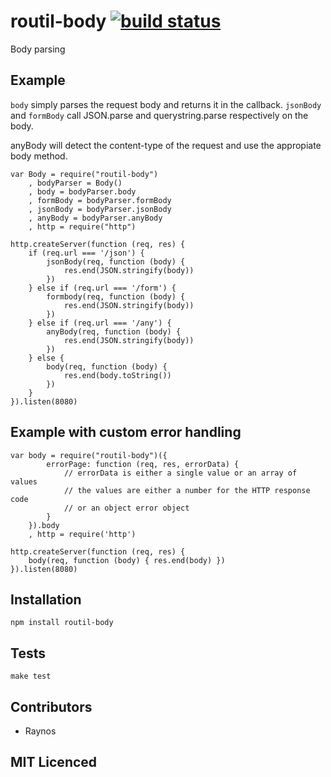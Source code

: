 # routil-body [![build status][1]][2]

Body parsing

## Example

`body` simply parses the request body and returns it in the callback. `jsonBody` and `formBody` call JSON.parse and querystring.parse respectively on the body. 

anyBody will detect the content-type of the request and use the appropiate body method.

    var Body = require("routil-body")
        , bodyParser = Body()
        , body = bodyParser.body
        , formBody = bodyParser.formBody
        , jsonBody = bodyParser.jsonBody
        , anyBody = bodyParser.anyBody
        , http = require("http")

    http.createServer(function (req, res) {
        if (req.url === '/json') {
            jsonBody(req, function (body) {
                res.end(JSON.stringify(body))
            })
        } else if (req.url === '/form') {
            formbody(req, function (body) {
                res.end(JSON.stringify(body))
            })
        } else if (req.url === '/any') {
            anyBody(req, function (body) {
                res.end(JSON.stringify(body))
            })
        } else {
            body(req, function (body) {
                res.end(body.toString())
            })
        }
    }).listen(8080)

## Example with custom error handling

    var body = require("routil-body")({
            errorPage: function (req, res, errorData) {
                // errorData is either a single value or an array of values
                // the values are either a number for the HTTP response code
                // or an object error object
            }
        }).body
        , http = require('http')

    http.createServer(function (req, res) {
        body(req, function (body) { res.end(body) })
    }).listen(8080)

## Installation

`npm install routil-body`

## Tests

`make test`

## Contributors

 - Raynos

## MIT Licenced

  [1]: https://secure.travis-ci.org/Raynos/routil-body.png
  [2]: http://travis-ci.org/Raynos/routil-body